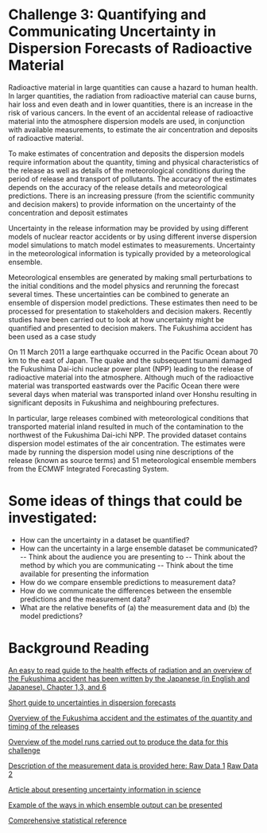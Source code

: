 # Challenge 3: Quantifying and Communicating Uncertainty in Dispersion Forecasts of Radioactive Material

Radioactive material in large quantities can cause a hazard to human health. In larger quantities, the radiation from radioactive material can cause burns, hair loss and even death and in lower quantities, there is an increase in the risk of various cancers. In the event of an accidental release of radioactive material into the atmosphere dispersion models are used, in conjunction with available measurements, to estimate the air concentration and deposits of radioactive material.

To make estimates of concentration and deposits the dispersion models require information about the quantity, timing and physical characteristics of the release as well as details of the meteorological conditions during the period of release and transport of pollutants. The accuracy of the estimates depends on the accuracy of the release details and meteorological predictions. There is an increasing pressure (from the scientific community and decision makers) to provide information on the uncertainty of the concentration and deposit estimates

Uncertainty in the release information may be provided by using different models of nuclear reactor accidents or by using different inverse dispersion model simulations to match model estimates to measurements. Uncertainty in the meteorological information is typically provided by a meteorological ensemble.

Meteorological ensembles are generated by making small perturbations to the initial conditions and the model physics and rerunning the forecast several times. These uncertainties can be combined to generate an ensemble of dispersion model predictions. These estimates then need to be processed for presentation to stakeholders and decision makers. Recently studies have been carried out to look at how uncertainty might be quantified and presented to decision makers. The Fukushima accident has been used as a case study

On 11 March 2011 a large earthquake occurred in the Pacific Ocean about 70 km to the east of Japan. The quake and the subsequent tsunami damaged the Fukushima Dai-ichi nuclear power plant (NPP) leading to the release of radioactive material into the atmosphere. Although much of the radioactive material was transported eastwards over the Pacific Ocean there were several days when material was transported inland over Honshu resulting in significant deposits in Fukushima and neighbouring prefectures.

In particular, large releases combined with meteorological conditions that transported material inland resulted in much of the contamination to the northwest of the Fukushima Dai-ichi NPP. The provided dataset contains dispersion model estimates of the air concentration. The estimates were made by running the dispersion model using nine descriptions of the release (known as source terms) and 51 meteorological ensemble members from the ECMWF Integrated Forecasting System.

# Some ideas of things that could be investigated:
- How can the uncertainty in a dataset be quantified?
- How can the uncertainty in a large ensemble dataset be communicated?
-- Think about the audience you are presenting to
-- Think about the method by which you are communicating
-- Think about the time available for presenting the information
- How do we compare ensemble predictions to measurement data?
- How do we communicate the differences between the ensemble predictions and the measurement data?
- What are the relative benefits of (a) the measurement data and (b) the model predictions?

# Background Reading
[An easy to read guide to the health effects of radiation and an overview of the Fukushima accident has been written by the Japanese (in English and Japanese). Chapter 1,3, and 6](https://www.env.go.jp/en/chemi/rhm/basic-info/)

[Short guide to uncertainties in dispersion forecasts](https://www.radioprotection.org/articles/radiopro/full_html/2020/02/radiopro200012s/radiopro200012s.html)

[Overview of the Fukushima accident and the estimates of the quantity and timing of the releases ](https://www.researchgate.net/publication/322846629_Fukushima_Daiichi-derived_radionuclides_in_the_atmosphere_transport_and_deposition_in_Japan_A_review)

[Overview of the model runs carried out to produce the data for this challenge](https://www.radioprotection.org/articles/radiopro/full_html/2020/02/radiopro200013s/radiopro200013s.html)

[Description of the measurement data is provided here: ](https://www.nature.com/articles/srep06717) [Raw Data 1](http://www.radiochem.org/en/j-online152.html) [Raw Data 2](http://www.terrapub.co.jp/journals/GJ/archives/data/52/MS520.pdf
)

[Article about presenting uncertainty information in science](https://senseaboutscience.org/wp-content/uploads/2016/11/Makingsenseofuncertainty.pdf)

[Example of the ways in which ensemble output can be presented](http://www.nks.org/en/nks_reports/view_document.htm?id=111010213440189)

[Comprehensive statistical reference](https://www.elsevier.com/books/statistical-methods-in-the-atmospheric-sciences/wilks/978-0-12-815823-4)
